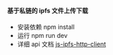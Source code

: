 #### 基于私链的 ipfs 文件上传下载
* 安装依赖 npm install
* 运行 npm run dev
* 详细 api 文档 [js-ipfs-http-client](https://github.com/ipfs/js-ipfs-http-client)